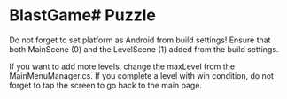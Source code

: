 # BlastGame# Puzzle
Do not forget to set platform as Android from build settings!
Ensure that both MainScene (0) and the LevelScene (1) added from the build settings.

If you want to add  more levels, change the maxLevel from the MainMenuManager.cs. 
If you complete a level with win condition, do not forget to tap the screen to go back to the main page.
